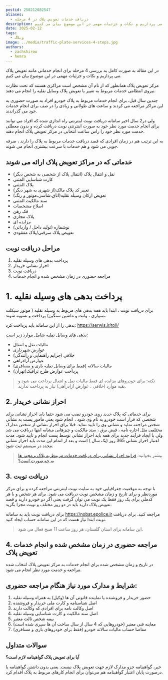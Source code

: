 ```yaml
---
postid: 250212082547
aliases:
  - دریافت خدمات تعویض پلاک در 4 مرحله
description: در این مقاله به صورت کامل به بررسی 4 مرحله برای انجام خدماتی مانند تعویض پلاک می پردازیم و نکات و جزئیات مهمی در این موضوع بیان می کنیم.
date: 2025-02-12
tags:
  - وبلاگ
image: ../media/traffic-plate-services-4-steps.jpg
authors:
  - zachshirow
  - hemra
---
```



در این مقاله به صورت کامل به بررسی 4 مرحله برای انجام خدماتی مانند تعویض پلاک می پردازیم و نکات و جزئیات مهمی در این موضوع بیان می کنیم.

مرکز تعویض پلاک همانطور که از نام آن مشخص است مراکزی هستند که تحت نظارت نیروی انتظامی خدمات مربوط به تغییر یا تعویض پلاک وسایل نقلیه را انجام می دهند.

چندین سال قبل، برای انجام خدمات مربوط به پلاک خودرو افراد  به صورت حضوری به این مراکز مراجعه می کردند و ساعت های طولانی و زیادی را در صف برای انجام خدمات خود می گذراندند.

ولی در2 سال اخیر سامانه دریافت نوبت اینترنتی راه اندازی شده که افراد می توانند برای انجام خدمت مورد نظر خود به صورت اینترنتی نوبت دریافت کرده و بدون معطلی خدمت مورد نظر خود را راس ساعت انتخابی در مرکز تعویض پلاک انجام دهند.

به این ترتیب هم در زمان افرادی که قصد دریافت خدمات مربوط به پلاک را دارند ، صرفه جویی می شود و هم خدمات با سرعت بیشتری انجام می شوند.
 
## خدماتی که در مراکز تعویض پلاک ارائه می شوند

- نقل و انتقال پلاک (انتقال پلاک از شخصی به شخص دیگر)
- کارت شناسایی المثنی
- پلاک المثنی
- تغییر کد پلاک مالک(از شهری به شهر دیگر)
- تعویض ارکان وسیله نقلیه(اتاق،شاسی،موتور و رنگ)
- سند مالکیت المثنی
- اصلاح مشخصات
- فک رهن
- پلاک مجازی
- مزایده ای
- نوشماره (تولید داخل / وارداتی)
- تعویض پلاک سرقتی/پلاک مفقودی
 
## مراحل دریافت نوبت 

1. پرداخت بدهی های وسیله نقلیه
2. احراز نشانی خریدار
3. دریافت نوبت
4. مراجعه حضوری در زمان مشخص شده و انجام خدمات 
 
# 1. پرداخت بدهی های وسیله نقلیه

برای دریافت نوبت ، ابتدا باید همه بدهی های مربوط به وسیله نقلیه ( موتور سیکلت ،سواری ، وانت و ماشین سنگین) پرداخت و تسویه شوند.

بدهی را از این سامانه باید پرداخت کرد:  https://serwis.ir/toll/

بدهی های وسایل نقلیه شامل  موارد زیر است:

- مالیات نقل و انتقال
- عوارض شهرداری
- خلافی (جرایم راهنمایی و رانندگی)
- عوارض آزادراهی
- مالیات سالانه (فقط برای وسایل نقلیه باری و مسافری)
- پرداخت عوارض طرح ترافیک(تهران) 

 
> نکته: برای خودروهای مزایده ای فقط مالیات نقل و انتقال پرداخت می شود و بقیه موارد (خلافی ، عوارض آزادراهی) نیاز به پرداخت ندارند.
 
## 2. احراز نشانی خریدار

برای خدماتی که پلاک جدید روی خودرو نصب می شود حتما باید احراز نشانی برای شخصی که قرار است خودرو به نام وی شود ، انجام شود یعنی مامور پست به نشانی شخص مراجعه نماید و نشانی وی را تایید نماید.
قبلا برای احراز نشانی از شخص مدارک مختلفی مثل اجاره نامه ، قبض برق ، سند مالکیت و چیزهایی مشابه اینها دریافت می شد ولی با ایجاد فرآیند جدید برای همه باید احراز نشانی توسط پست انجام و تایید شود. مدت اعتبار احراز نشانی 365 روز (یک سال ) است و بعد از اتمام این مدت باید احراز نشانی مجدد در سیستم ثبت شود.

> بیشتر بخوانید: [فرایند احراز نشانی برای دریافت خدمات مربوط به پلاک و مجوز ها به چه صورت است؟](zipcode-verification.md)

## 3. دریافت نوبت

با توجه به موقعیت جغرافیایی خود به سایت نوبت اینترنتی مراجعه کرده و برای مرکز موردنظر و برای تاریخ و زمان مشخص نوبت دریافت می شود. برای هر شخص و با هر کدملی برای یک روز فقط یک نوبت می توان گرفت یعنی اگر دو خودرو دارید و قصد تعویض پلاک دارید باید در دو روز مختلف و نوبت مجزا بگرید.

برای دریافت نوبت باید به سامانه https://nobat.epolice.ir مراجعه کنید. برای دریافت نوبت ابتدا نیاز هست که در این سامانه حساب ایجاد کنید. 

> این سامانه برای استان گلستان، هر روز ساعت 11 صبح فعال می شود. 
## 4. مراجعه حضوری در زمان مشخص شده و انجام خدمات تعویض پلاک

در تاریخ و زمان مشخص شده برای انجام خدمات به مرکز تعویض پلاک انتخاب شده مراجعه و خدمت مورد نظر انجام می شود.
 
## شرایط و مدارک مورد نیاز هنگام مراجعه حضوری:

1. حضور خریدار و فروشنده یا نماینده قانونی آن ها (وکیل) به همراه وسیله نقلیه
2. اصل شناسنامه و کارت ملی خریدار و فروشنده
3. اصل وکالت نامه برای افرادی که وکالت دارند
4. اصل سند مالکیت و کارت شناسایی وسیله نقلیه
5. بیمه شخص ثالث معتبر
6. معاینه فنی معتبر (خودروهایی که 4 سال از سال ساخت آن ها سپری شده است)
7. مفاصا حساب مالیات سالانه خودرو (فقط برای خودروهای باری و مسافری)


## سوالات متداول

**آیا برای تعویض پلاک گواهینامه لازم است؟**

خیر، گواهینامه جزو مدارک لازم جهت تعویض پلاک نیست. یعنی بدون داشتن گواهینامه یا درصورت پایان اعتبار گواهینامه هم می‌توان برای انجام کارهای مربوط به پلاک اقدام کرد.